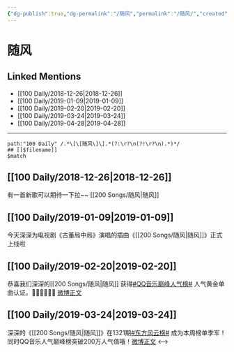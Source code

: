 ```yaml
---
{"dg-publish":true,"dg-permalink":"/随风","permalink":"/随风/","created":"2022-12-09T13:24:46.000+08:00","updated":"2023-01-04T13:24:28.013+08:00"}
---
```


# 随风

## Linked Mentions
- [[100 Daily/2018-12-26\|2018-12-26]]
- [[100 Daily/2019-01-09\|2019-01-09]]
- [[100 Daily/2019-02-20\|2019-02-20]]
- [[100 Daily/2019-03-24\|2019-03-24]]
- [[100 Daily/2019-04-28\|2019-04-28]]


---

```expander
path:"100 Daily" /.*\[\[随风\]\].*(?:\r?\n(?!\r?\n).*)*/
## [[$filename]]
$match
```
## [[100 Daily/2018-12-26\|2018-12-26]]
有一首新歌可以期待一下拉~~ [[200 Songs/随风\|随风]]

## [[100 Daily/2019-01-09\|2019-01-09]]
今天深深为电视剧《古董局中局》演唱的插曲《[[200 Songs/随风\|随风]]》正式上线啦
[](https://weibo.com/detail/4326534758163238)
## [[100 Daily/2019-02-20\|2019-02-20]]
恭喜我们深深的[[200 Songs/随风\|随风]] 获得[#QQ音乐巅峰人气榜#](https://s.weibo.com/weibo?q=%23QQ%E9%9F%B3%E4%B9%90%E5%B7%85%E5%B3%B0%E4%BA%BA%E6%B0%94%E6%A6%9C%23) 人气黄金单曲认证。👏🏻👏🏻👏🏻
[微博正文](https://weibo.com/detail/4341881070641032)

## [[100 Daily/2019-03-24\|2019-03-24]]
深深的《[[200 Songs/随风\|随风]]》在1321期[#东方风云榜#](https://s.weibo.com/weibo?q=%23%E4%B8%9C%E6%96%B9%E9%A3%8E%E4%BA%91%E6%A6%9C%23) 成为本周榜单季军！同时QQ音乐人气巅峰榜突破200万人气值哦！[微博正文](https://m.weibo.cn/6466290670/4353300058652967)
<-->